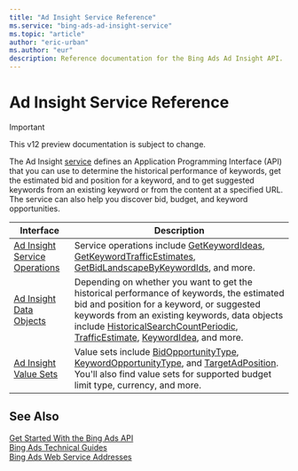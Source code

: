 ```yaml
---
title: "Ad Insight Service Reference"
ms.service: "bing-ads-ad-insight-service"
ms.topic: "article"
author: "eric-urban"
ms.author: "eur"
description: Reference documentation for the Bing Ads Ad Insight API.
---
```

# Ad Insight Service Reference

> [!IMPORTANT]
> This v12 preview documentation is subject to change.

The Ad Insight [service](/bingads/guides/web-service-addresses.md) defines an Application Programming Interface (API) that you can use to determine the historical performance of keywords, get the estimated bid and position for a keyword, and to get suggested keywords from an existing keyword or from the content at a specified URL. The service can also help you discover bid, budget, and keyword opportunities.

|Interface|Description|
|---------|---------|
|[Ad Insight Service Operations](ad-insight-service-operations.md)|Service operations include [GetKeywordIdeas](getkeywordideas.md), [GetKeywordTrafficEstimates](getkeywordtrafficestimates.md), [GetBidLandscapeByKeywordIds](getbidlandscapebykeywordids.md), and more.|
|[Ad Insight Data Objects](ad-insight-data-objects.md)|Depending on whether you want to get the historical performance of keywords, the estimated bid and position for a keyword, or suggested keywords from an existing keywords, data objects include [HistoricalSearchCountPeriodic](historicalsearchcountperiodic.md), [TrafficEstimate](trafficestimate.md), [KeywordIdea](keywordidea.md), and more.|
|[Ad Insight Value Sets](ad-insight-value-sets.md)|Value sets include [BidOpportunityType](bidopportunitytype.md), [KeywordOpportunityType](keywordopportunitytype.md), and [TargetAdPosition](targetadposition.md). You'll also find value sets for supported budget limit type, currency, and more.|

## See Also
[Get Started With the Bing Ads API](/bingads/guides/get-started.md)  
[Bing Ads Technical Guides](/bingads/guides/technical-guides.md)  
[Bing Ads Web Service Addresses](/bingads/guides/web-service-addresses.md)  
